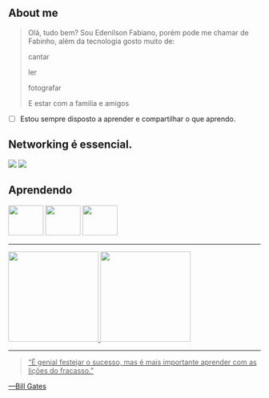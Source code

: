 ## About me

> Olá, tudo bem? Sou Edenilson Fabiano, porém pode me chamar de Fabinho, além da tecnologia gosto muito de:
> 
> cantar
> 
> ler
> 
> fotografar
> 
> E estar com a familia e amigos

 - [ ] Estou sempre disposto a aprender e compartilhar o que aprendo.

## Networking é essencial.
<div>
 <a href="https://www.linkedin.com/in/edenilsonfabiano-bsi" target="_blank"><img loading="lazy" src="https://img.shields.io/badge/-LinkedIn-%230077B5?style=for-the-badge&logo=linkedin&logoColor=white" target="_blank"></a> 
 <a href = "mailto:edenilsonsouza.BSI@gmail.com"><img loading="lazy" src="https://img.shields.io/badge/Gmail-D14836?style=for-the-badge&logo=gmail&logoColor=white" target="_blank"></a>
</div>

## Aprendendo

<img loading="lazy" src="https://cdn.jsdelivr.net/gh/devicons/devicon/icons/java/java-original.svg" width="70" height="60"/> <img loading="lazy" src="https://qph.cf2.quoracdn.net/main-qimg-0e18550bb7c9827e878e1b7711775c79" width="70" height="60"/>  <img loading="lazy" src="https://cdn.pixabay.com/photo/2024/03/31/02/11/python-8665904_640.png" width="70" height="60"/> 


---
<div>
<a href="https://github.com/NHO93">
<img loading="lazy" height="180em" src="https://github-readme-stats.vercel.app/api/top-langs/?username=NHO93&layout=compact&langs_count=7&theme=dracula"/>
<img loading="lazy" height="180em" src="https://github-readme-stats.vercel.app/api?username=NHO93&show_icons=true&theme=dracula&include_all_commits=true&count_private=true"/>
</div>

 ---

>  “É genial festejar o sucesso, mas é mais importante aprender com as lições do fracasso.”

—Bill Gates
